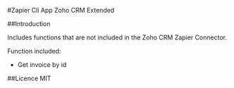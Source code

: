 #Zapier Cli App Zoho CRM Extended

##Introduction

Includes functions that are not included in the Zoho CRM Zapier Connector.

Function included:
* Get invoice by id

##Licence
MIT